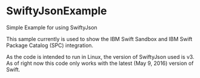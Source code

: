 # SwiftyJsonExample
Simple Example for using SwiftyJson


This sample currently is used to show the IBM Swift Sandbox and IBM Swift Package Catalog (SPC) integration.

As the code is intended to run in Linux, the version of SwiftyJson used is v3. As of right now this code only works with the latest (May 9, 2016) version of Swift.
